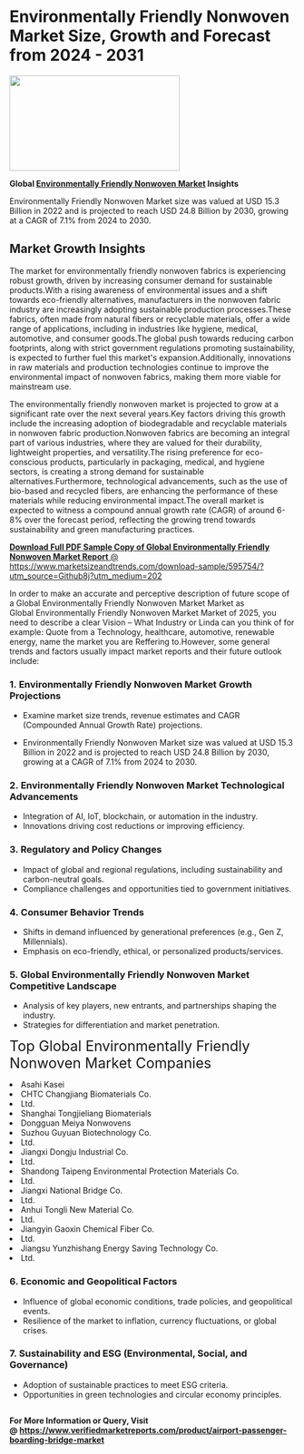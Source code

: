 <H1>Environmentally Friendly Nonwoven Market Size, Growth and Forecast from 2024 - 2031</H1><img class="aligncenter size-medium wp-image-584254" src="https://thirdeyenews.in/wp-content/uploads/2024/09/Global-Market-Research-300x168.jpeg" alt="" width="300" height="168" /><p><strong>Global&nbsp;<a href="https://www.marketsizeandtrends.com/download-sample/595754/?utm_source=Github8j?utm_medium=202">Environmentally Friendly Nonwoven Market</a> Insights</strong></p><p>Environmentally Friendly Nonwoven Market size was valued at USD 15.3 Billion in 2022 and is projected to reach USD 24.8 Billion by 2030, growing at a CAGR of 7.1% from 2024 to 2030.</p><p><!DOCTYPE html> <html lang="en"> <head> <meta charset="UTF-8"> <meta name="viewport" content="width=device-width, initial-scale=1.0"> <title>Market Growth Insights - Environmentally Friendly Nonwoven</title> </head> <body> <h2>Market Growth Insights</h2> <p>The market for environmentally friendly nonwoven fabrics is experiencing robust growth, driven by increasing consumer demand for sustainable products.With a rising awareness of environmental issues and a shift towards eco-friendly alternatives, manufacturers in the nonwoven fabric industry are increasingly adopting sustainable production processes.These fabrics, often made from natural fibers or recyclable materials, offer a wide range of applications, including in industries like hygiene, medical, automotive, and consumer goods.The global push towards reducing carbon footprints, along with strict government regulations promoting sustainability, is expected to further fuel this market's expansion.Additionally, innovations in raw materials and production technologies continue to improve the environmental impact of nonwoven fabrics, making them more viable for mainstream use.</p> <p><a href="#"></a></p> <p>The environmentally friendly nonwoven market is projected to grow at a significant rate over the next several years.Key factors driving this growth include the increasing adoption of biodegradable and recyclable materials in nonwoven fabric production.Nonwoven fabrics are becoming an integral part of various industries, where they are valued for their durability, lightweight properties, and versatility.The rising preference for eco-conscious products, particularly in packaging, medical, and hygiene sectors, is creating a strong demand for sustainable alternatives.Furthermore, technological advancements, such as the use of bio-based and recycled fibers, are enhancing the performance of these materials while reducing environmental impact.The overall market is expected to witness a compound annual growth rate (CAGR) of around 6-8% over the forecast period, reflecting the growing trend towards sustainability and green manufacturing practices.</p> <p><a href="#"></p><p><span class=""><strong>Download Full PDF Sample Copy of Global Environmentally Friendly Nonwoven Market Report</strong> @ <a href="https://www.marketsizeandtrends.com/download-sample/595754/?utm_source=Github8j?utm_medium=202" target="_blank">https://www.marketsizeandtrends.com/download-sample/595754/?utm_source=Github8j?utm_medium=202</a></span></p><p>In order to make an accurate and perceptive description of future scope of a Global&nbsp;Environmentally Friendly Nonwoven Market Market as Global&nbsp;Environmentally Friendly Nonwoven Market Market of 2025, you need to describe a clear Vision &ndash; What Industry or Linda can you think of for example: Quote from a Technology, healthcare, automotive, renewable energy, name the market you are Reffering to.However, some general trends and factors usually impact market reports and their future outlook include:</p><h3>1.&nbsp;<strong>Environmentally Friendly Nonwoven Market Growth Projections</strong></h3><ul><li>Examine market size trends, revenue estimates and CAGR (Compounded Annual Growth Rate) projections.</li><li><p>Environmentally Friendly Nonwoven Market size was valued at USD 15.3 Billion in 2022 and is projected to reach USD 24.8 Billion by 2030, growing at a CAGR of 7.1% from 2024 to 2030.</p></li></ul><h3>2.&nbsp;<strong>Environmentally Friendly Nonwoven Market Technological Advancements</strong></h3><ul><li>Integration of AI, IoT, blockchain, or automation in the industry.</li><li>Innovations driving cost reductions or improving efficiency.</li></ul><h3>3.&nbsp;<strong>Regulatory and Policy Changes</strong></h3><ul><li>Impact of global and regional regulations, including sustainability and carbon-neutral goals.</li><li>Compliance challenges and opportunities tied to government initiatives.</li></ul><h3>4.&nbsp;<strong>Consumer Behavior Trends</strong></h3><ul><li>Shifts in demand influenced by generational preferences (e.g., Gen Z, Millennials).</li><li>Emphasis on eco-friendly, ethical, or personalized products/services.</li></ul><h3>5.&nbsp;<strong>Global Environmentally Friendly Nonwoven Market Competitive Landscape</strong></h3><ul><li>Analysis of key players, new entrants, and partnerships shaping the industry.</li><li>Strategies for differentiation and market penetration.</li></ul><p data-pm-slice="1 1 []"><span style="color: inherit; font-family: inherit; font-size: 25px;">Top Global Environmentally Friendly Nonwoven Market Companies</span></p><div class="" data-test-id=""><p><li>Asahi Kasei</li><li> CHTC Changjiang Biomaterials Co.</li><li> Ltd.</li><li> Shanghai Tongjieliang Biomaterials</li><li> Dongguan Meiya Nonwovens</li><li> Suzhou Guyuan Biotechnology Co.</li><li> Ltd.</li><li> Jiangxi Dongju Industrial Co.</li><li> Ltd.</li><li> Shandong Taipeng Environmental Protection Materials Co.</li><li> Ltd.</li><li> Jiangxi National Bridge Co.</li><li> Ltd.</li><li> Anhui Tongli New Material Co.</li><li> Ltd.</li><li> Jiangyin Gaoxin Chemical Fiber Co.</li><li> Ltd.</li><li> Jiangsu Yunzhishang Energy Saving Technology Co.</li><li> Ltd.</li></p></div><h3>6.&nbsp;<strong>Economic and Geopolitical Factors</strong></h3><ul><li>Influence of global economic conditions, trade policies, and geopolitical events.</li><li>Resilience of the market to inflation, currency fluctuations, or global crises.</li></ul><h3>7.&nbsp;<strong>Sustainability and ESG (Environmental, Social, and Governance)</strong></h3><ul><li>Adoption of sustainable practices to meet ESG criteria.</li><li>Opportunities in green technologies and circular economy principles.</li></ul><h2><strong style="font-size: 14px;">For More Information or Query, Visit @&nbsp;</strong><a style="background-color: #ffffff; font-size: 14px;" href="https://www.marketsizeandtrends.com/report/environmentally-friendly-nonwoven-market/" target="_blank">https://www.verifiedmarketreports.com/product/airport-passenger-boarding-bridge-market</a></h2>